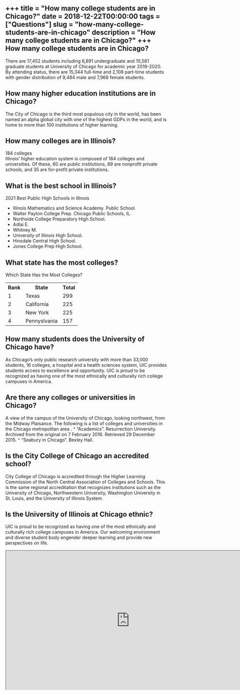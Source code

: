 +++
title = "How many college students are in Chicago?"
date = 2018-12-22T00:00:00
tags = ["Questions"]
slug = "how-many-college-students-are-in-chicago"
description = "How many college students are in Chicago?"
+++
How many college students are in Chicago?
-----------------------------------------

There are 17,452 students including 6,891 undergraduate and 10,561 graduate students at University of Chicago for academic year 2019-2020. By attending status, there are 15,344 full-time and 2,108 part-time students with gender distribution of 9,484 male and 7,968 female students.

How many higher education institutions are in Chicago?
------------------------------------------------------

The City of Chicago is the third most populous city in the world, has been named an alpha global city with one of the highest GDPs in the world, and is home to more than 100 institutions of higher learning.

How many colleges are in Illinois?
----------------------------------

184 colleges  
Illinois’ higher education system is composed of 184 colleges and universities. Of these, 60 are public institutions, 89 are nonprofit private schools, and 35 are for-profit private institutions.

What is the best school in Illinois?
------------------------------------

2021 Best Public High Schools in Illinois

- Illinois Mathematics and Science Academy. Public School.
- Walter Payton College Prep. Chicago Public Schools, IL.
- Northside College Preparatory High School.
- Adlai E.
- Whitney M.
- University of Illinois High School.
- Hinsdale Central High School.
- Jones College Prep High School.

What state has the most colleges?
---------------------------------

Which State Has the Most Colleges?

<table><tr><th>Rank</th><th>﻿State</th><th>Total</th></tr><tr><td>1</td><td>Texas</td><td>299</td></tr><tr><td>2</td><td>California</td><td>225</td></tr><tr><td>3</td><td>New York</td><td>225</td></tr><tr><td>4</td><td>Pennyslvania</td><td>157</td></tr></table>

How many students does the University of Chicago have?
------------------------------------------------------

As Chicago’s only public research university with more than 33,000 students, 16 colleges, a hospital and a health sciences system, UIC provides students access to excellence and opportunity. UIC is proud to be recognized as having one of the most ethnically and culturally rich college campuses in America.

Are there any colleges or universities in Chicago?
--------------------------------------------------

A view of the campus of the University of Chicago, looking northwest, from the Midway Plaisance. The following is a list of colleges and universities in the Chicago metropolitan area . ^ “Academics”. Resurrection University. Archived from the original on 7 February 2016. Retrieved 29 December 2015. ^ “Seabury in Chicago”. Bexley Hall.

Is the City College of Chicago an accredited school?
----------------------------------------------------

City College of Chicago is accredited through the Higher Learning Commission of the North Central Association of Colleges and Schools. This is the same regional accreditation that recognizes institutions such as the University of Chicago, Northwestern University, Washington University in St. Louis, and the University of Illinois System.

Is the University of Illinois at Chicago ethnic?
------------------------------------------------

UIC is proud to be recognized as having one of the most ethnically and culturally rich college campuses in America. Our welcoming environment and diverse student body engender deeper learning and provide new perspectives on life.

<iframe allow="accelerometer; autoplay; clipboard-write; encrypted-media; gyroscope; picture-in-picture" allowfullscreen="" class="__youtube_prefs__  epyt-is-override  no-lazyload" data-no-lazy="1" data-origheight="433" data-origwidth="770" data-skipgform_ajax_framebjll="" height="433" id="_ytid_77413" loading="lazy" src="https://www.youtube.com/embed/D8HCAU2QGFI?enablejsapi=1&autoplay=0&cc_load_policy=0&cc_lang_pref=&iv_load_policy=1&loop=0&modestbranding=0&rel=1&fs=1&playsinline=0&autohide=2&theme=dark&color=red&controls=1&" title="YouTube player" width="770"></iframe>